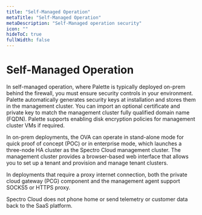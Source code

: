 ```yaml
---
title: "Self-Managed Operation"
metaTitle: "Self-Managed Operation"
metaDescription: "Self-Managed operation security"
icon: ""
hideToC: true
fullWidth: false
---
```


# Self-Managed Operation

In self-managed operation, where Palette is typically deployed on-prem behind the firewall, you must ensure security controls in your environment. Palette automatically generates security keys at installation and stores them in the management cluster. You can import an optional certificate and private key to match the management cluster fully qualified domain name (FQDN). Palette supports enabling disk encryption policies for management cluster VMs if required. 

In on-prem deployments, the OVA can operate in stand-alone mode for quick proof of concept (POC) or in enterprise mode, which launches a three-node HA cluster as the Spectro Cloud management cluster. The management cluster provides a browser-based web interface that allows you to set up a tenant and provision and manage tenant clusters. 

In deployments that require a proxy internet connection, both the private cloud gateway (PCG) component and the management agent support SOCKS5 or HTTPS proxy.

Spectro Cloud does not phone home or send telemetry or customer data back to the SaaS platform.
<br />
